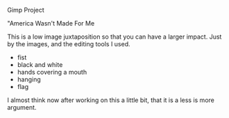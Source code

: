 
Gimp Project

"America Wasn't Made For Me

 This is a low image juxtaposition so that you can have a larger impact. Just by the images, and the editing tools I used. 





 - fist
 - black and white
 - hands covering a mouth
 - hanging
 - flag




I almost think now after working on this a little bit, that it is a less is more argument.
